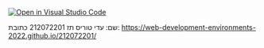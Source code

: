 [![Open in Visual Studio Code](https://classroom.github.com/assets/open-in-vscode-c66648af7eb3fe8bc4f294546bfd86ef473780cde1dea487d3c4ff354943c9ae.svg)](https://classroom.github.com/online_ide?assignment_repo_id=7678229&assignment_repo_type=AssignmentRepo)

שם: עדי טוריס
תז 212072201
כתובת:
https://web-development-environments-2022.github.io/212072201/

